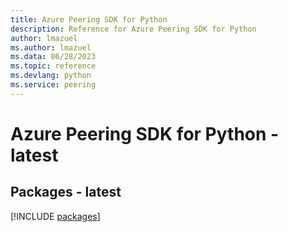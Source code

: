 ```yaml
---
title: Azure Peering SDK for Python
description: Reference for Azure Peering SDK for Python
author: lmazuel
ms.author: lmazuel
ms.data: 06/28/2023
ms.topic: reference
ms.devlang: python
ms.service: peering
---
```

# Azure Peering SDK for Python - latest
## Packages - latest
[!INCLUDE [packages](peering-index.md)]